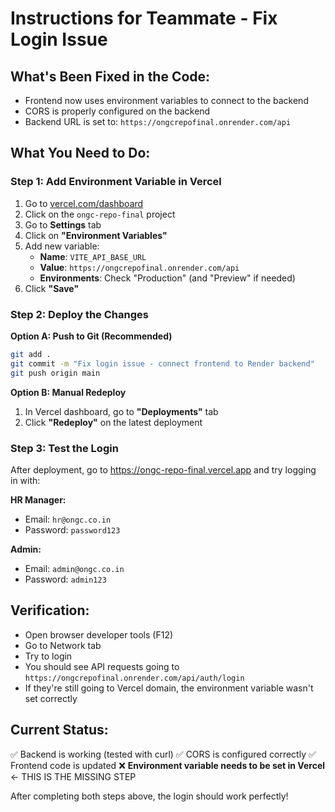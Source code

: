 # Instructions for Teammate - Fix Login Issue

## What's Been Fixed in the Code:
- Frontend now uses environment variables to connect to the backend
- CORS is properly configured on the backend
- Backend URL is set to: `https://ongcrepofinal.onrender.com/api`

## What You Need to Do:

### Step 1: Add Environment Variable in Vercel
1. Go to [vercel.com/dashboard](https://vercel.com/dashboard)
2. Click on the `ongc-repo-final` project
3. Go to **Settings** tab
4. Click on **"Environment Variables"**
5. Add new variable:
   - **Name**: `VITE_API_BASE_URL`
   - **Value**: `https://ongcrepofinal.onrender.com/api`
   - **Environments**: Check "Production" (and "Preview" if needed)
6. Click **"Save"**

### Step 2: Deploy the Changes
**Option A: Push to Git (Recommended)**
```bash
git add .
git commit -m "Fix login issue - connect frontend to Render backend"
git push origin main
```

**Option B: Manual Redeploy**
1. In Vercel dashboard, go to **"Deployments"** tab
2. Click **"Redeploy"** on the latest deployment

### Step 3: Test the Login
After deployment, go to https://ongc-repo-final.vercel.app and try logging in with:

**HR Manager:**
- Email: `hr@ongc.co.in`
- Password: `password123`

**Admin:**
- Email: `admin@ongc.co.in`
- Password: `admin123`

## Verification:
- Open browser developer tools (F12)
- Go to Network tab
- Try to login
- You should see API requests going to `https://ongcrepofinal.onrender.com/api/auth/login`
- If they're still going to Vercel domain, the environment variable wasn't set correctly

## Current Status:
✅ Backend is working (tested with curl)
✅ CORS is configured correctly
✅ Frontend code is updated
❌ **Environment variable needs to be set in Vercel** ← THIS IS THE MISSING STEP

After completing both steps above, the login should work perfectly!